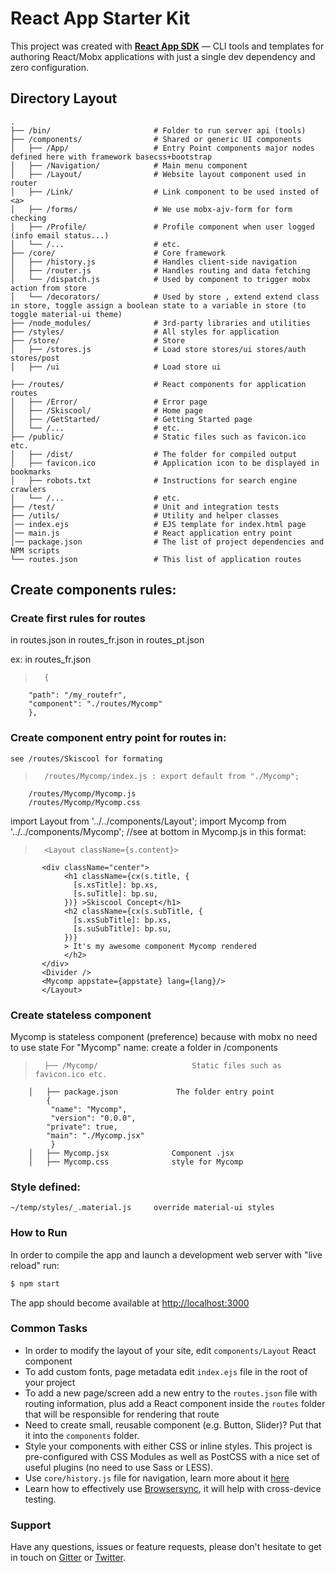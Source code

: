 # React App Starter Kit

This project was created with **[React App SDK](https://github.com/kriasoft/react-app)** 
— CLI tools and templates for authoring React/Mobx applications with just a single dev dependency and
zero configuration.


## Directory Layout

```shell
.
├── /bin/                       # Folder to run server api (tools)
├── /components/                # Shared or generic UI components 
│   ├── /App/                   # Entry Point components major nodes defined here with framework basecss+bootstrap
│   ├── /Navigation/            # Main menu component
│   ├── /Layout/                # Website layout component used in router
│   ├── /Link/                  # Link component to be used insted of <a>
│   ├── /forms/                 # We use mobx-ajv-form for form checking
│   ├── /Profile/               # Profile component when user logged (info email status...)
│   └── /...                    # etc.
├── /core/                      # Core framework
│   ├── /history.js             # Handles client-side navigation
│   ├── /router.js              # Handles routing and data fetching
│   └── /dispatch.js            # Used by component to trigger mobx action from store
│   └── /decorators/            # Used by store , extend extend class in store, toggle assign a boolean state to a variable in store (to toggle material-ui theme)
├── /node_modules/              # 3rd-party libraries and utilities
├── /styles/                    # All styles for application
├── /store/                     # Store
│   ├── /stores.js              # Load store stores/ui stores/auth stores/post
│   ├── /ui                     # Load store ui 

├── /routes/                    # React components for application routes
│   ├── /Error/                 # Error page
│   ├── /Skiscool/              # Home page
│   ├── /GetStarted/            # Getting Started page
│   └── /...                    # etc.
├── /public/                    # Static files such as favicon.ico etc.
│   ├── /dist/                  # The folder for compiled output
│   ├── favicon.ico             # Application icon to be displayed in bookmarks
│   ├── robots.txt              # Instructions for search engine crawlers
│   └── /...                    # etc.
├── /test/                      # Unit and integration tests
├── /utils/                     # Utility and helper classes
│── index.ejs                   # EJS template for index.html page
│── main.js                     # React application entry point
│── package.json                # The list of project dependencies and NPM scripts
└── routes.json                 # This list of application routes
```


## Create components rules:
### Create first rules for routes 
in routes.json
in routes_fr.json
in routes_pt.json

ex: in routes_fr.json
>       {
        "path": "/my_routefr",
        "component": "./routes/Mycomp"
        },


### Create component entry point for routes in:
    see /routes/Skiscool for formating
    
>       /routes/Mycomp/index.js : export default from "./Mycomp";
        /routes/Mycomp/Mycomp.js
        /routes/Mycomp/Mycomp.css


import Layout from '../../components/Layout';
import Mycomp from '../../components/Mycomp'; //see at bottom 
in Mycomp.js in this format:
>       <Layout className={s.content}>
           <div className="center">
                <h1 className={cx(s.title, {
                  [s.xsTitle]: bp.xs,
                  [s.suTitle]: bp.su,
                })} >Skiscool Concept</h1>
                <h2 className={cx(s.subTitle, {
                  [s.xsSubTitle]: bp.xs,
                  [s.suSubTitle]: bp.su,
                })}
                > It's my awesome component Mycomp rendered
                </h2>
           </div>
           <Divider />
           <Mycomp appstate={appstate} lang={lang}/>
           </Layout>

### Create stateless component
Mycomp is stateless component (preference) because with mobx no need to use state 
For "Mycomp" name:
create a folder in 
/components
>       ├── /Mycomp/                     Static files such as favicon.ico etc.
        │   ├── package.json             The folder entry point 
            {
             "name": "Mycomp",
             "version": "0.0.0",
            "private": true,
            "main": "./Mycomp.jsx"
             }
        │   ├── Mycomp.jsx              Component .jsx 
        │   ├── Mycomp.css              style for Mycomp
 
### Style defined:
    ~/temp/styles/_.material.js     override material-ui styles
    
    


### How to Run

In order to compile the app and launch a development web server with "live reload" run:

```sh
$ npm start
```

The app should become available at [http://localhost:3000](http://localhost:3000)

### Common Tasks

- In order to modify the layout of your site, edit `components/Layout` React component
- To add custom fonts, page metadata edit `index.ejs` file in the root of your project
- To add a new page/screen add a new entry to the `routes.json` file with routing information, plus
  add a React component inside the `routes` folder that will be responsible for rendering that route
- Need to create small, reusable component (e.g. Button, Slider)? Put that it into the `components`
  folder.
- Style your components with either CSS or inline styles. This project is pre-configured with CSS
  Modules as well as PostCSS with a nice set of useful plugins (no need to use Sass or LESS).
- Use `core/history.js` file for navigation, learn more about it [here](https://github.com/ReactTraining/history/tree/master/docs)
- Learn how to effectively use [Browsersync](https://browsersync.io/), it will help with
  cross-device testing.


### Support

Have any questions, issues or feature requests, please don't hesitate to get in touch on
[Gitter](https://gitter.im/kriasoft/react-app) or [Twitter](https://twitter.com/ReactSDK).
